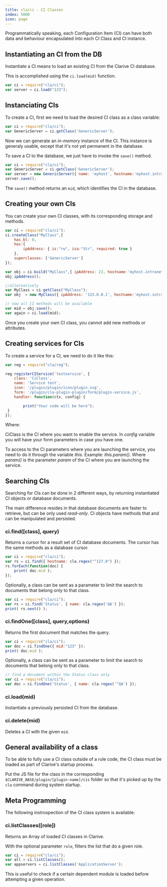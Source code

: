 ```yaml
---
title: cla/ci - CI Classes
index: 5000
icon: page
---
```


Programmatically speaking, each Configuration Item (CI) can have both data and behaviour encapsulated into each CI Class
and CI instance.

## Instantiating an CI from the DB

Instantiate a CI means to load an existing CI from the Clarive CI database.

This is accomplished using the `ci.load(mid)` function.

```javascript
var ci = require("cla/ci");
var server = ci.load("123");
```

## Instanciating CIs

To create a CI, first we need to load the desired CI class as a class variable:

```javascript
var ci = require("cla/ci");
var GenericServer = ci.getClass('GenericServer');
```

Now we can generate an *in-memory* instance of the CI. This instance is generaly usable, except that it's not yet
permanent in the database.

To save a CI to the database, we just have to invoke the `save()` method.

```javascript
var ci = require("cla/ci");
var GenericServer = ci.getClass('GenericServer');
var server = new GenericServer({ name: 'myhost', hostname:'myhost.intranet' });
server.save();
```

The `save()` method returns an `mid`, which identifies the CI in the database.

## Creating your own CIs

You can create your own CI classes, with its corresponding
storage and methods.

```javascript
var ci = require("cla/ci");
ci.createClass("MyClass",{
    has_bl: 0,
    has:{
        ipAddress: { is:"rw", isa:"Str", required: true }
    },
    superclasses: ['GenericServer']
});

var obj = ci.build("MyClass",{ ipAddress: 22, hostname:'myhost.intranet' });
obj.ipAddress();

//alternatively
var MyClass = ci.getClass("MyClass");
var obj  = new MyClass({ ipAddress: '123.0.0.1', hostname:'myhost.intranet' });

// now all CI methods will be available
var mid = obj.save();
var again = ci.load(mid);
```

Once you create your own CI class, you cannot add new methods or attributes.

## Creating services for CIs

To create a service for a CI, we need to do it like this:

```javascript
var reg = require("cla/reg");

reg.registerCIService('testservice', {
    class: 'CiClass',
    name: 'Service test',
    icon: '/plugin/plugin/icon/plugin.svg',
    form: '/plugin/cla-plugin-plugin/form/plugin-service.js',
    handler: function(ctx, config) {

        print("Your code will be here");
 }
});
```

Where:

CiClass is the CI where you want to enable the service.  In *config* variable you will have your form parameters in case
you have one.

To access to the CI parameters where you are launching the service, you need to do it through the variable *this*.
Example: *this.param()*.
Where *param()* is the parameter *param* of the CI where you are launching the service.

## Searching CIs

Searching for CIs can be done in 2 different ways, by returning instantiated CI objects or database documents.

The main difference resides in that database documents are faster to retrieve, but can be only used *read-only*. CI
objects have methods that and can be manipulated and persisted.

### ci.find([class], query)

Returns a cursor for a result set of CI database documents.  The cursor has the same methods as a database cursor.

```javascript
var ci = require("cla/ci");
var rs = ci.find({ hostname: cla.regex("^127.0") });
rs.forEach(function(doc) {
    print( doc.mid );
});
```

Optionally, a class can be sent as a parameter to limit the search to documents that belong only to that class.

```javascript
var ci = require("cla/ci");
var rs = ci.find('Status', { name: cla.regex('QA') });
print( rs.next() );
```

### ci.findOne([class], query,options)

Returns the first document that matches the query.

```javascript
var ci = require("cla/ci");
var doc = ci.findOne({ mid:"123" });
print( doc.mid );
```

Optionally, a class can be sent as a parameter to limit the search to documents that belong only to that class.

```javascript
// find a document within the Status class only
var ci = require("cla/ci");
var doc = ci.findOne('Status', { name: cla.regex('^QA') });
```

### ci.load(mid)

Instantiate a previously persisted CI from the database.

### ci.delete(mid)

Deletes a CI with the given `mid`.

## General availability of a class

To be able to fully use a CI class outside of a rule code, the CI class must be loaded as part of Clarive's startup
process.

Put the JS file for the class in the corresponding `$CLARIVE_BASE/plugin/[plugin-name]/cis` folder so that it's picked
up by the `cla` command during system startup.

## Meta Programming

The following instrospection of the CI class system is available:

### ci.listClasses([role])

Returns an Array of loaded CI classes in Clarive.

With the optional parameter `role`, filters the list that do a given role.

```javascript
var ci = require("cla/ci");
var all = ci.listClasses();
var appservers = ci.listClasses('ApplicationServer');
```

This is useful to check if a certain dependent module is loaded before attempting a given operation.
